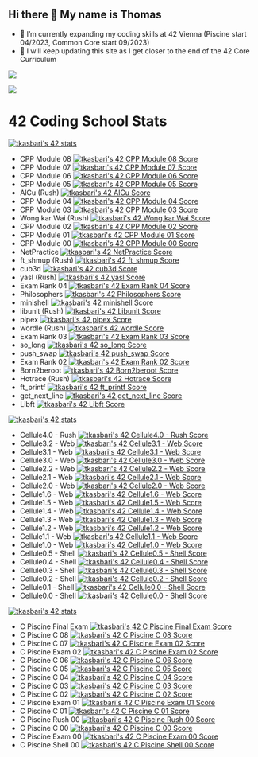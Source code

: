 ## Hi there 👋 My name is Thomas

- 🌱 I’m currently expanding my coding skills at 42 Vienna (Piscine start 04/2023, Common Core start 09/2023)
- 🚧 I will keep updating this site as I get closer to the end of the 42 Core Curriculum
<!--
**ChimPansky/chimpansky** is a ✨ _special_ ✨ repository because its `README.md` (this file) appears on your GitHub profile.

Here are some ideas to get you started:

- 🌱 I’m currently learning ...
- 👯 I’m looking to collaborate on ...
- 🤔 I’m looking for help with ...
- 💬 Ask me about ...
- 📫 How to reach me: ...
- 😄 Pronouns: ...
- ⚡ Fun fact: ...
-->

<!--[![tkasbari's 42 stats](https://badge.mediaplus.ma/darkblue/tkasbari?1337Badge=off&UM6P=off)](https://github.com/oakoudad/badge42)-->

![](http://github-profile-summary-cards.vercel.app/api/cards/profile-details?username=chimpansky&theme=algolia)

![](http://github-profile-summary-cards.vercel.app/api/cards/repos-per-language?username=chimpansky&theme=algolia)

# 42 Coding School Stats
<!-- Student Badge -->
[![tkasbari's 42 stats](https://badge.nimon.fr/api/v2/cly0gleez164901pgufeal46n/stats?cursusId=21&coalitionId=253)](https://github.com/Nimon77/badge42)

- CPP Module 08 		[![tkasbari's 42 CPP Module 08 Score](https://badge.nimon.fr/api/v2/cly0gleez164901pgufeal46n/project/3732027)](https://github.com/Nimon77/badge42)
- CPP Module 07 		[![tkasbari's 42 CPP Module 07 Score](https://badge.nimon.fr/api/v2/cly0gleez164901pgufeal46n/project/3729422)](https://github.com/Nimon77/badge42)
- CPP Module 06 		[![tkasbari's 42 CPP Module 06 Score](https://badge.nimon.fr/api/v2/cly0gleez164901pgufeal46n/project/3717277)](https://github.com/Nimon77/badge42)
- CPP Module 05 		[![tkasbari's 42 CPP Module 05 Score](https://badge.nimon.fr/api/v2/cly0gleez164901pgufeal46n/project/3710285)](https://github.com/Nimon77/badge42)
- AlCu (Rush) 			[![tkasbari's 42 AlCu Score](https://badge.nimon.fr/api/v2/cly0gleez164901pgufeal46n/project/3707926)](https://github.com/Nimon77/badge42)
- CPP Module 04 		[![tkasbari's 42 CPP Module 04 Score](https://badge.nimon.fr/api/v2/cly0gleez164901pgufeal46n/project/3706660)](https://github.com/Nimon77/badge42)
- CPP Module 03 		[![tkasbari's 42 CPP Module 03 Score](https://badge.nimon.fr/api/v2/cly0gleez164901pgufeal46n/project/3690761)](https://github.com/Nimon77/badge42)
- Wong kar Wai (Rush) 	[![tkasbari's 42 Wong kar Wai Score](https://badge.nimon.fr/api/v2/cly0gleez164901pgufeal46n/project/3665632)](https://github.com/Nimon77/badge42)
- CPP Module 02 		[![tkasbari's 42 CPP Module 02 Score](https://badge.nimon.fr/api/v2/cly0gleez164901pgufeal46n/project/3687438)](https://github.com/Nimon77/badge42)
- CPP Module 01 		[![tkasbari's 42 CPP Module 01 Score](https://badge.nimon.fr/api/v2/cly0gleez164901pgufeal46n/project/3684572)](https://github.com/Nimon77/badge42)
- CPP Module 00 		[![tkasbari's 42 CPP Module 00 Score](https://badge.nimon.fr/api/v2/cly0gleez164901pgufeal46n/project/3576421)](https://github.com/Nimon77/badge42)
- NetPractice 			[![tkasbari's 42 NetPractice Score](https://badge.nimon.fr/api/v2/cly0gleez164901pgufeal46n/project/3576422)](https://github.com/Nimon77/badge42)
- ft_shmup (Rush) 		[![tkasbari's 42 ft_shmup  Score](https://badge.nimon.fr/api/v2/cly0gleez164901pgufeal46n/project/3634948)](https://github.com/Nimon77/badge42)
- cub3d 				[![tkasbari's 42 cub3d Score](https://badge.nimon.fr/api/v2/cly0gleez164901pgufeal46n/project/3576423)](https://github.com/Nimon77/badge42)
- yasl (Rush) 			[![tkasbari's 42 yasl Score](https://badge.nimon.fr/api/v2/cly0gleez164901pgufeal46n/project/3560689)](https://github.com/Nimon77/badge42)
- Exam Rank 04 			[![tkasbari's 42 Exam Rank 04 Score](https://badge.nimon.fr/api/v2/cly0gleez164901pgufeal46n/project/3566850)](https://github.com/Nimon77/badge42)
- Philosophers 			[![tkasbari's 42 Philosophers Score](https://badge.nimon.fr/api/v2/cly0gleez164901pgufeal46n/project/3443314)](https://github.com/Nimon77/badge42)
- minishell 			[![tkasbari's 42 minishell Score](https://badge.nimon.fr/api/v2/cly0gleez164901pgufeal46n/project/3443315)](https://github.com/Nimon77/badge42)
- libunit (Rush) 		[![tkasbari's 42 Libunit Score](https://badge.nimon.fr/api/v2/cly0gleez164901pgufeal46n/project/3485111)](https://github.com/Nimon77/badge42)
- pipex 				[![tkasbari's 42 pipex Score](https://badge.nimon.fr/api/v2/cly0gleez164901pgufeal46n/project/3428306)](https://github.com/Nimon77/badge42)
- wordle (Rush) 		[![tkasbari's 42 wordle Score](https://badge.nimon.fr/api/v2/cly0gleez164901pgufeal46n/project/3399523)](https://github.com/Nimon77/badge42)
- Exam Rank 03 			[![tkasbari's 42 Exam Rank 03 Score](https://badge.nimon.fr/api/v2/cly0gleez164901pgufeal46n/project/3439206)](https://github.com/Nimon77/badge42)
- so_long 				[![tkasbari's 42 so_long Score](https://badge.nimon.fr/api/v2/cly0gleez164901pgufeal46n/project/3369474)](https://github.com/Nimon77/badge42)
- push_swap 			[![tkasbari's 42 push_swap Score](https://badge.nimon.fr/api/v2/cly0gleez164901pgufeal46n/project/3369502)](https://github.com/Nimon77/badge42)
- Exam Rank 02 			[![tkasbari's 42 Exam Rank 02 Score](https://badge.nimon.fr/api/v2/cly0gleez164901pgufeal46n/project/3368292)](https://github.com/Nimon77/badge42)
- Born2beroot 			[![tkasbari's 42 Born2beroot Score](https://badge.nimon.fr/api/v2/cly0gleez164901pgufeal46n/project/3316767)](https://github.com/Nimon77/badge42)
- Hotrace (Rush) 		[![tkasbari's 42 Hotrace Score](https://badge.nimon.fr/api/v2/cly0gleez164901pgufeal46n/project/3360060)](https://github.com/Nimon77/badge42)
- ft_printf [![tkasbari's 42 ft_printf Score](https://badge.nimon.fr/api/v2/cly0gleez164901pgufeal46n/project/3316766)](https://github.com/Nimon77/badge42)
- get_next_line [![tkasbari's 42 get_next_line Score](https://badge.nimon.fr/api/v2/cly0gleez164901pgufeal46n/project/3316768)](https://github.com/Nimon77/badge42)
- Libft [![tkasbari's 42 Libft Score](https://badge.nimon.fr/api/v2/cly0gleez164901pgufeal46n/project/3287427)](https://github.com/Nimon77/badge42)

<!-- Discovery Piscine Badge -->
[![tkasbari's 42 stats](https://badge.nimon.fr/api/v2/cly0gleez164901pgufeal46n/stats?cursusId=3&coalitionId=undefined)](https://github.com/Nimon77/badge42)

- Cellule4.0 - Rush 	[![tkasbari's 42 Cellule4.0 - Rush Score](https://badge.nimon.fr/api/v2/cly0gleez164901pgufeal46n/project/3653580)](https://github.com/Nimon77/badge42)
- Cellule3.2 - Web 		[![tkasbari's 42 Cellule3.1 - Web Score](https://badge.nimon.fr/api/v2/cly0gleez164901pgufeal46n/project/3653872)](https://github.com/Nimon77/badge42)
- Cellule3.1 - Web 		[![tkasbari's 42 Cellule3.1 - Web Score](https://badge.nimon.fr/api/v2/cly0gleez164901pgufeal46n/project/3653872)](https://github.com/Nimon77/badge42)
- Cellule3.0 - Web 		[![tkasbari's 42 Cellule3.0 - Web Score](https://badge.nimon.fr/api/v2/cly0gleez164901pgufeal46n/project/3652730)](https://github.com/Nimon77/badge42)
- Cellule2.2 - Web 		[![tkasbari's 42 Cellule2.2 - Web Score](https://badge.nimon.fr/api/v2/cly0gleez164901pgufeal46n/project/3652731)](https://github.com/Nimon77/badge42)
- Cellule2.1 - Web 		[![tkasbari's 42 Cellule2.1 - Web Score](https://badge.nimon.fr/api/v2/cly0gleez164901pgufeal46n/project/3652138)](https://github.com/Nimon77/badge42)
- Cellule2.0 - Web 		[![tkasbari's 42 Cellule2.0 - Web Score](https://badge.nimon.fr/api/v2/cly0gleez164901pgufeal46n/project/3651877)](https://github.com/Nimon77/badge42)
- Cellule1.6 - Web 		[![tkasbari's 42 Cellule1.6 - Web Score](https://badge.nimon.fr/api/v2/cly0gleez164901pgufeal46n/project/3651086)](https://github.com/Nimon77/badge42)
- Cellule1.5 - Web 		[![tkasbari's 42 Cellule1.5 - Web Score](https://badge.nimon.fr/api/v2/cly0gleez164901pgufeal46n/project/3650902)](https://github.com/Nimon77/badge42)
- Cellule1.4 - Web 		[![tkasbari's 42 Cellule1.4 - Web Score](https://badge.nimon.fr/api/v2/cly0gleez164901pgufeal46n/project/3650569)](https://github.com/Nimon77/badge42)
- Cellule1.3 - Web 		[![tkasbari's 42 Cellule1.3 - Web Score](https://badge.nimon.fr/api/v2/cly0gleez164901pgufeal46n/project/3650346)](https://github.com/Nimon77/badge42)
- Cellule1.2 - Web 		[![tkasbari's 42 Cellule1.2 - Web Score](https://badge.nimon.fr/api/v2/cly0gleez164901pgufeal46n/project/3649984)](https://github.com/Nimon77/badge42)
- Cellule1.1 - Web 		[![tkasbari's 42 Cellule1.1 - Web Score](https://badge.nimon.fr/api/v2/cly0gleez164901pgufeal46n/project/3649250)](https://github.com/Nimon77/badge42)
- Cellule1.0 - Web 		[![tkasbari's 42 Cellule1.0 - Web Score](https://badge.nimon.fr/api/v2/cly0gleez164901pgufeal46n/project/3649006)](https://github.com/Nimon77/badge42)
- Cellule0.5 - Shell 	[![tkasbari's 42 Cellule0.5 - Shell Score](https://badge.nimon.fr/api/v2/cly0gleez164901pgufeal46n/project/3650241)](https://github.com/Nimon77/badge42)
- Cellule0.4 - Shell 	[![tkasbari's 42 Cellule0.4 - Shell Score](https://badge.nimon.fr/api/v2/cly0gleez164901pgufeal46n/project/3649271)](https://github.com/Nimon77/badge42)
- Cellule0.3 - Shell 	[![tkasbari's 42 Cellule0.3 - Shell Score](https://badge.nimon.fr/api/v2/cly0gleez164901pgufeal46n/project/3649072)](https://github.com/Nimon77/badge42)
- Cellule0.2 - Shell 	[![tkasbari's 42 Cellule0.2 - Shell Score](https://badge.nimon.fr/api/v2/cly0gleez164901pgufeal46n/project/3649002)](https://github.com/Nimon77/badge42)
- Cellule0.1 - Shell 	[![tkasbari's 42 Cellule0.0 - Shell Score](https://badge.nimon.fr/api/v2/cly0gleez164901pgufeal46n/project/3648593)](https://github.com/Nimon77/badge42)
- Cellule0.0 - Shell 	[![tkasbari's 42 Cellule0.0 - Shell Score](https://badge.nimon.fr/api/v2/cly0gleez164901pgufeal46n/project/3648593)](https://github.com/Nimon77/badge42)

<!-- C Piscine badge -->
[![tkasbari's 42 stats](https://badge.nimon.fr/api/v2/cly0gleez164901pgufeal46n/stats?cursusId=9&coalitionId=250)](https://github.com/Nimon77/badge42)

- C Piscine Final Exam [![tkasbari's 42 C Piscine Final Exam Score](https://badge.nimon.fr/api/v2/cly0gleez164901pgufeal46n/project/3089464)](https://github.com/Nimon77/badge42)
- C Piscine C 08 [![tkasbari's 42 C Piscine C 08 Score](https://badge.nimon.fr/api/v2/cly0gleez164901pgufeal46n/project/3083730)](https://github.com/Nimon77/badge42)
- C Piscine C 07 [![tkasbari's 42 C Piscine Exam 02 Score](https://badge.nimon.fr/api/v2/cly0gleez164901pgufeal46n/project/3083294)](https://github.com/Nimon77/badge42)
- C Piscine Exam 02 [![tkasbari's 42 C Piscine Exam 02 Score](https://badge.nimon.fr/api/v2/cly0gleez164901pgufeal46n/project/3083294)](https://github.com/Nimon77/badge42)
- C Piscine C 06 [![tkasbari's 42 C Piscine C 06 Score](https://badge.nimon.fr/api/v2/cly0gleez164901pgufeal46n/project/3081534)](https://github.com/Nimon77/badge42)
- C Piscine C 05 [![tkasbari's 42 C Piscine C 05 Score](https://badge.nimon.fr/api/v2/cly0gleez164901pgufeal46n/project/3081533)](https://github.com/Nimon77/badge42)
- C Piscine C 04 [![tkasbari's 42 C Piscine C 04 Score](https://badge.nimon.fr/api/v2/cly0gleez164901pgufeal46n/project/3080471)](https://github.com/Nimon77/badge42)
- C Piscine C 03 [![tkasbari's 42 C Piscine C 03 Score](https://badge.nimon.fr/api/v2/cly0gleez164901pgufeal46n/project/3080168)](https://github.com/Nimon77/badge42)
- C Piscine C 02 [![tkasbari's 42 C Piscine C 02 Score](https://badge.nimon.fr/api/v2/cly0gleez164901pgufeal46n/project/3077763)](https://github.com/Nimon77/badge42)
- C Piscine Exam 01 [![tkasbari's 42 C Piscine Exam 01 Score](https://badge.nimon.fr/api/v2/cly0gleez164901pgufeal46n/project/3077570)](https://github.com/Nimon77/badge42)
- C Piscine C 01 [![tkasbari's 42 C Piscine C 01 Score](https://badge.nimon.fr/api/v2/cly0gleez164901pgufeal46n/project/3073590)](https://github.com/Nimon77/badge42)
- C Piscine Rush 00 [![tkasbari's 42 C Piscine Rush 00 Score](https://badge.nimon.fr/api/v2/cly0gleez164901pgufeal46n/project/3072113)](https://github.com/Nimon77/badge42)
- C Piscine C 00 [![tkasbari's 42 C Piscine C 00 Score](https://badge.nimon.fr/api/v2/cly0gleez164901pgufeal46n/project/3071141)](https://github.com/Nimon77/badge42)
- C Piscine Exam 00 [![tkasbari's 42 C Piscine Exam 00 Score](https://badge.nimon.fr/api/v2/cly0gleez164901pgufeal46n/project/3071091)](https://github.com/Nimon77/badge42)
- C Piscine Shell 00 [![tkasbari's 42 C Piscine Shell 00 Score](https://badge.nimon.fr/api/v2/cly0gleez164901pgufeal46n/project/3066179)](https://github.com/Nimon77/badge42)

